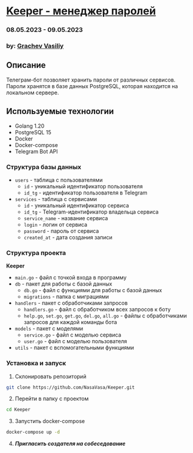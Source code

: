 # [Keeper - менеджер паролей](https://t.me/nasavasa_keeper_bot)

### 08.05.2023 - 09.05.2023

### by: [Grachev Vasiliy](nasavasa.ru)

## Описание

Телеграм-бот позволяет хранить пароли от различных сервисов.
Пароли хранятся в базе данных PostgreSQL, которая находится на локальном сервере.

## Используемые технологии

* Golang 1.20
* PostgreSQL 15
* Docker
* Docker-compose
* Telegram Bot API

### Структура базы данных
* `users` - таблица с пользователями
    + `id` - уникальный идентификатор пользователя
    + `id_tg` - идентификатор пользователя в Telegram
* `services` - таблица с сервисами
    + `id` - уникальный идентификатор сервиса
    + `id_tg` - Telegram-идентификатор владельца сервиса
    + `service_name` - название сервиса
    + `login` - логин от сервиса
    + `password` - пароль от сервиса
    + `created_at` - дата создания записи
### Структура проекта
**Keeper**
* `main.go` - файл с точкой входа в программу
* `db` - пакет для работы с базой данных
    + `db.go` - файл с функциями для работы с базой данных
    + `migrations` - папка с миграциями
* `handlers` - пакет с обработчиками запросов
    + `handlers.go` - файл с обработчиком всех запросов к боту
    + `help.go`, `set.go`, `get.go`, `del.go`, `all.go` - файлы с обработчиками запросов для каждой команды бота
* `models` - пакет с моделями
     + `service.go` - файл с моделью сервиса
     + `user.go` - файл с моделью пользователя
* `utils` - пакет с вспомогательными функциями
### Установка и запуск
1. Склонировать репозиторий
```bash
git clone https://github.com/NasaVasa/Keeper.git
```
2. Перейти в папку с проектом
```bash
cd Keeper
```
3. Запустить docker-compose
```bash
docker-compose up -d
```
4. ***Пригласить создателя на собеседование***
